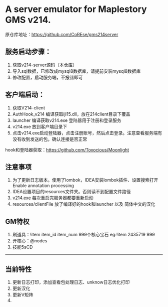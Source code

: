 # A server emulator for Maplestory GMS v214.

原仓库地址：https://github.com/CoREse/gms214server


## 服务启动步骤：
1. 获取v214-server源码（本仓库）
2. 导入sql数据，已修改成mysql8数据库，请提前安装mysql8数据库
3. 修改配置，启动服务端，不报错即可

## 客户端启动：
1. 获取V214-client
2. AuthHook_v214 编译获取ijl15.dll，放在214client目录下覆盖 
3. launcher 编译获取v214.exe  登陆器用于注册和登录服务
4. v214.exe 放到客户端目录下
5. 点击v214.exe启动登陆器，点击注册账号，然后点击登录。注意查看服务端有没有收到发送的包。确认连接是否正常


hook和登陆器获取：https://github.com/Toxocious/Moonlight


## 注意事项
1. 为了更新日志版本。使用了lombok，IDEA安装lombok插件、设置搜索打开 Enable annotation processing
2. IDEA设置项目的resources文件夹。否则读不到配置文件路径
3. v214.exe 每次重启完服务器都要重新启动
4. resources/clientFile 放了编译好的hook和launcher 以及 简体中文的汉化



## GM特权
1. 刷道具：!item item_id item_num
999个核心宝石
eg:!item 2435719 999
2. 开核心：@nodes
3. 技能5sCD




---
## 当前特性
1. 更新日志打印，添加查看包处理日志、unknow日志优化打印
2. 更新汉化
3. 更新V矩阵
4. 
